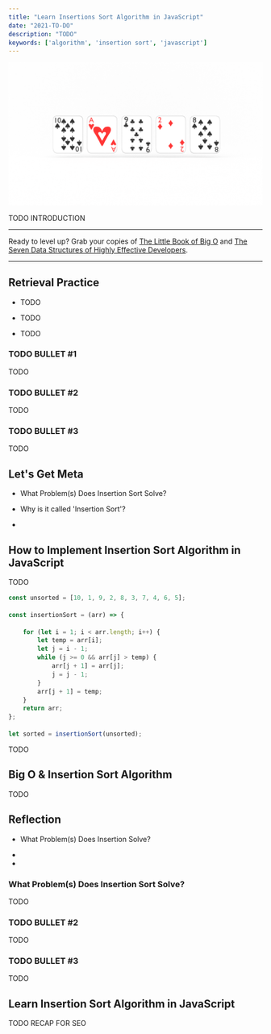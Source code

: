 ```yaml
---
title: "Learn Insertions Sort Algorithm in JavaScript"
date: "2021-TO-DO"
description: "TODO"
keywords: ['algorithm', 'insertion sort', 'javascript']
---
```



![ {{ TODO ALT TEXT }} ](./jarednielsen-algorithm-javascript-insertion-sort.png)


TODO INTRODUCTION

---

Ready to level up? Grab your copies of [The Little Book of Big O](https://gum.co/big-o) and [The Seven Data Structures of Highly Effective Developers](https://gum.co/data-structures).

---


## Retrieval Practice

* TODO

* TODO

* TODO 


### TODO BULLET #1

TODO 


### TODO BULLET #2

TODO


### TODO BULLET #3

TODO


## Let's Get Meta

* What Problem(s) Does Insertion Sort Solve? 

* Why is it called 'Insertion Sort'? 

* 


## How to Implement Insertion Sort Algorithm in JavaScript 

TODO

```js
const unsorted = [10, 1, 9, 2, 8, 3, 7, 4, 6, 5];

const insertionSort = (arr) => {

    for (let i = 1; i < arr.length; i++) {
        let temp = arr[i];
        let j = i - 1;
        while (j >= 0 && arr[j] > temp) {
            arr[j + 1] = arr[j];
            j = j - 1;
        }
        arr[j + 1] = temp;
    }
    return arr;
};

let sorted = insertionSort(unsorted);
```

TODO


## Big O & Insertion Sort Algorithm

TODO 


## Reflection

* What Problem(s) Does Insertion Solve? 

* 

* 


### What Problem(s) Does Insertion Sort Solve?

TODO 


### TODO BULLET #2

TODO


### TODO BULLET #3

TODO


## Learn Insertion Sort Algorithm in JavaScript

TODO RECAP FOR SEO